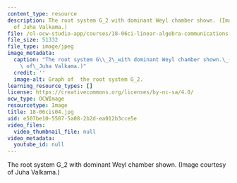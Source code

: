 ```yaml
---
content_type: resource
description: The root system G_2 with dominant Weyl chamber shown. (Image courtesy
  of Juha Valkama.)
file: /ol-ocw-studio-app/courses/18-06ci-linear-algebra-communications-intensive-spring-2004/e507be1055075a082b2dea012b3cce5e_18-06cis04.jpg
file_size: 51332
file_type: image/jpeg
image_metadata:
  caption: "The root system G\\_2\_with dominant Weyl chamber shown.\_(Image courtesy\
    \ of\_Juha Valkama.)"
  credit: ''
  image-alt: Graph of  the root system G_2.
learning_resource_types: []
license: https://creativecommons.org/licenses/by-nc-sa/4.0/
ocw_type: OCWImage
resourcetype: Image
title: 18-06cis04.jpg
uid: e507be10-5507-5a08-2b2d-ea012b3cce5e
video_files:
  video_thumbnail_file: null
video_metadata:
  youtube_id: null
---
```

The root system G_2 with dominant Weyl chamber shown. (Image courtesy of Juha Valkama.)